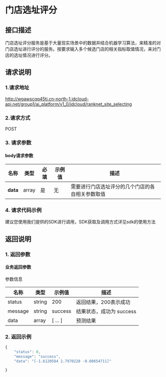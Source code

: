 # 门店选址评分

## 接口描述
门店选址评分服务是基于大量现实场景中的数据并结合机器学习算法，来精准的对门店选址进行评分的服务。按要求输入多个候选门店的相关指标取值情况，来对门店的选址情况进行评分。
## 请求说明

### 1.请求地址
http://wgawscqq45tj.cn-north-1.jdcloud-api.net/group1/ai_platform/v1_0/jdcloud/ranknet_site_selecting

### 2.请求方式
POST

### 3. 请求参数

####  body请求参数
|名称|类型|必填|示例值|描述|
|---|---|---|---|---|
|**data**|array| 是 | 无 | 需要进行门店选址评分的几个门店的各自相关参数取值|

### 4. 请求代码示例
建议您使用我们提供的SDK进行调用，SDK获取及调用方式详见sdk的使用方法

## 返回说明

### 1. 返回参数

####  业务返回参数
参数信息

|名称|类型|示例值|描述|
|---|---|---|---|
|status|string | 200 | 返回结果，200表示成功|
|message|string | success | 结果状态，成功为 success |
|data| array | [ ... ] | 预测结果 |

### 2. 返回示例
```js
{
    "status": 0,
    "message": "success",
    "data": "[-1.6120584 2.7970228 -0.08654711]"

}
```